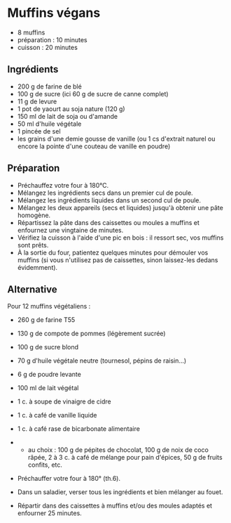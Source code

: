 # Muffins végans

- 8 muffins
- préparation : 10 minutes
- cuisson : 20 minutes

## Ingrédients

- 200 g de farine de blé
- 100 g de sucre (ici 60 g de sucre de canne complet)
- 11 g de levure
- 1 pot de yaourt au soja nature (120 g)
- 150 ml de lait de soja ou d'amande
- 50 ml d'huile végétale
- 1 pincée de sel
- les grains d'une demie gousse de vanille (ou 1 cs d'extrait naturel ou encore la pointe d'une couteau de vanille en poudre)

## Préparation

- Préchauffez votre four à 180°C.
- Mélangez les ingrédients secs dans un premier cul de poule.
- Mélangez les ingrédients liquides dans un second cul de poule.
- Mélangez les deux appareils (secs et liquides) jusqu'à obtenir une pâte homogène.
- Répartissez la pâte dans des caissettes ou moules a muffins et enfournez une vingtaine de minutes.
- Vérifiez la cuisson à l'aide d'une pic en bois : il ressort sec, vos muffins sont prêts.
- À la sortie du four, patientez quelques minutes pour démouler vos muffins (si vous n'utilisez pas de caissettes, sinon laissez-les dedans évidemment).


## Alternative

Pour 12 muffins végétaliens :

- 260 g de farine T55
- 130 g de compote de pommes (légèrement sucrée)
- 100 g de sucre blond
- 70 g d'huile végétale neutre (tournesol, pépins de raisin…)
- 6 g de poudre levante
- 100 ml de lait végétal
- 1 c. à soupe de vinaigre de cidre
- 1 c. à café de vanille liquide
- 1 c. à café rase de bicarbonate alimentaire
- + au choix : 100 g de pépites de chocolat, 100 g de noix de coco râpée, 2 à 3 c. à café de mélange pour pain d'épices, 50 g de fruits confits, etc.

- Préchauffer votre four à 180° (th.6).
- Dans un saladier, verser tous les ingrédients et bien mélanger au fouet.
- Répartir dans des caissettes à muffins et/ou des moules adaptés et enfourner 25 minutes.
